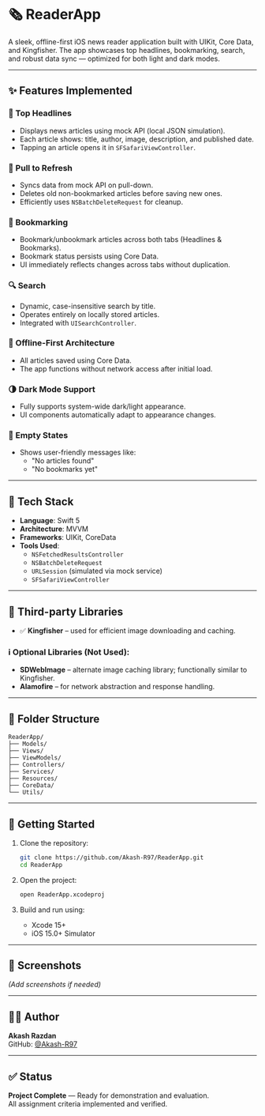 # 🗞️ ReaderApp

A sleek, offline-first iOS news reader application built with UIKit, Core Data, and Kingfisher. The app showcases top headlines, bookmarking, search, and robust data sync — optimized for both light and dark modes.

---

## ✨ Features Implemented

### 📰 Top Headlines
- Displays news articles using mock API (local JSON simulation).
- Each article shows: title, author, image, description, and published date.
- Tapping an article opens it in `SFSafariViewController`.

### 🔄 Pull to Refresh
- Syncs data from mock API on pull-down.
- Deletes old non-bookmarked articles before saving new ones.
- Efficiently uses `NSBatchDeleteRequest` for cleanup.

### 🔖 Bookmarking
- Bookmark/unbookmark articles across both tabs (Headlines & Bookmarks).
- Bookmark status persists using Core Data.
- UI immediately reflects changes across tabs without duplication.

### 🔍 Search
- Dynamic, case-insensitive search by title.
- Operates entirely on locally stored articles.
- Integrated with `UISearchController`.

### 💾 Offline-First Architecture
- All articles saved using Core Data.
- The app functions without network access after initial load.

### 🌗 Dark Mode Support
- Fully supports system-wide dark/light appearance.
- UI components automatically adapt to appearance changes.

### 🚫 Empty States
- Shows user-friendly messages like:
  - "No articles found"
  - "No bookmarks yet"

---

## 📱 Tech Stack

- **Language**: Swift 5
- **Architecture**: MVVM
- **Frameworks**: UIKit, CoreData
- **Tools Used**:
  - `NSFetchedResultsController`
  - `NSBatchDeleteRequest`
  - `URLSession` (simulated via mock service)
  - `SFSafariViewController`

---

## 🚫 Third-party Libraries

- ✅ **Kingfisher** – used for efficient image downloading and caching.

### ℹ️ Optional Libraries (Not Used):
- **SDWebImage** – alternate image caching library; functionally similar to Kingfisher.
- **Alamofire** – for network abstraction and response handling.

---

## 📁 Folder Structure

```
ReaderApp/
├── Models/
├── Views/
├── ViewModels/
├── Controllers/
├── Services/
├── Resources/
├── CoreData/
└── Utils/
```

---

## 🚀 Getting Started

1. Clone the repository:
   ```bash
   git clone https://github.com/Akash-R97/ReaderApp.git
   cd ReaderApp
   ```

2. Open the project:
   ```bash
   open ReaderApp.xcodeproj
   ```

3. Build and run using:
   - Xcode 15+
   - iOS 15.0+ Simulator

---

## 📸 Screenshots

*(Add screenshots if needed)*

---

## 👨‍💻 Author

**Akash Razdan**  
GitHub: [@Akash-R97](https://github.com/Akash-R97)

---

## ✅ Status

**Project Complete** — Ready for demonstration and evaluation.  
All assignment criteria implemented and verified.